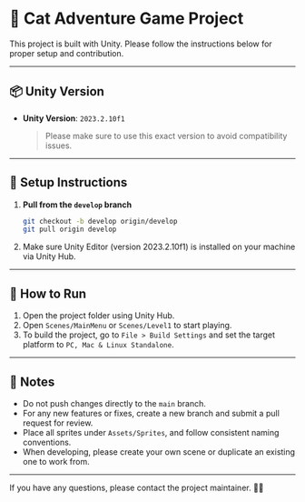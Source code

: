 # 🐾 Cat Adventure Game Project

This project is built with Unity. Please follow the instructions below for proper setup and contribution.

---

## 📦 Unity Version

- **Unity Version**: `2023.2.10f1`  
  > Please make sure to use this exact version to avoid compatibility issues.

---

## 📂 Setup Instructions

1. **Pull from the `develop` branch**  
   ```bash
   git checkout -b develop origin/develop
   git pull origin develop
   ```

2. Make sure Unity Editor (version 2023.2.10f1) is installed on your machine via Unity Hub.

---

## 🚀 How to Run

1. Open the project folder using Unity Hub.
2. Open `Scenes/MainMenu` or `Scenes/Level1` to start playing.
3. To build the project, go to `File > Build Settings` and set the target platform to `PC, Mac & Linux Standalone`.

---

## 📌 Notes

- Do not push changes directly to the `main` branch.
- For any new features or fixes, create a new branch and submit a pull request for review.
- Place all sprites under `Assets/Sprites`, and follow consistent naming conventions.
- When developing, please create your own scene or duplicate an existing one to work from.

---

If you have any questions, please contact the project maintainer. 🙋‍♂️
